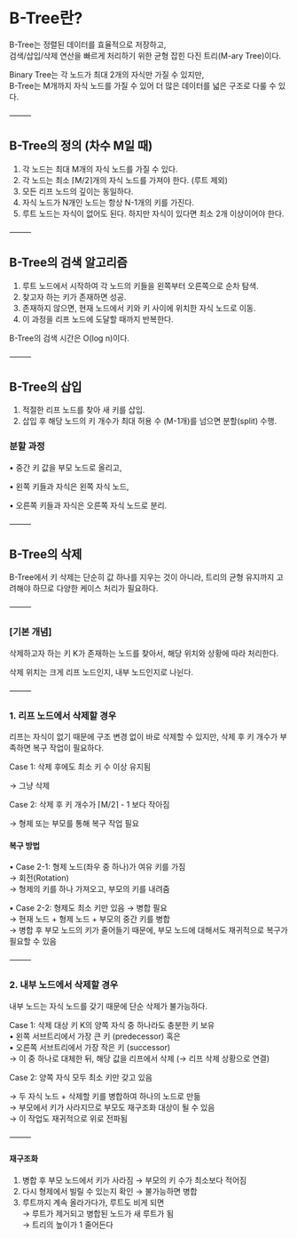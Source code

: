 # B-Tree란?

B-Tree는 정렬된 데이터를 효율적으로 저장하고,  
검색/삽입/삭제 연산을 빠르게 처리하기 위한 균형 잡힌 다진 트리(M-ary Tree)이다.  

Binary Tree는 각 노드가 최대 2개의 자식만 가질 수 있지만,  
B-Tree는 M개까지 자식 노드를 가질 수 있어 더 많은 데이터를 넓은 구조로 다룰 수 있다.

⸻

## B-Tree의 정의 (차수 M일 때)

1.	각 노드는 최대 M개의 자식 노드를 가질 수 있다.
2.	각 노드는 최소 ⌈M/2⌉개의 자식 노드를 가져야 한다. (루트 제외)
3.	모든 리프 노드의 깊이는 동일하다.
4.	자식 노드가 N개인 노드는 항상 N-1개의 키를 가진다.
5.	루트 노드는 자식이 없어도 된다. 하지만 자식이 있다면 최소 2개 이상이어야 한다.

⸻

## B-Tree의 검색 알고리즘

1. 루트 노드에서 시작하여 각 노드의 키들을 왼쪽부터 오른쪽으로 순차 탐색.
2.	찾고자 하는 키가 존재하면 성공.
3.	존재하지 않으면, 현재 노드에서 키와 키 사이에 위치한 자식 노드로 이동.
4.	이 과정을 리프 노드에 도달할 때까지 반복한다.

B-Tree의 검색 시간은 O(log n)이다.

⸻

## B-Tree의 삽입

1.	적절한 리프 노드를 찾아 새 키를 삽입.
2.	삽입 후 해당 노드의 키 개수가 최대 허용 수 (M-1개)를 넘으면 분할(split) 수행.

### 분할 과정
•	중간 키 값을 부모 노드로 올리고,

•	왼쪽 키들과 자식은 왼쪽 자식 노드,

•	오른쪽 키들과 자식은 오른쪽 자식 노드로 분리.

⸻

## B-Tree의 삭제

B-Tree에서 키 삭제는 단순히 값 하나를 지우는 것이 아니라, 트리의 균형 유지까지 고려해야 하므로 다양한 케이스 처리가 필요하다.

⸻

### [기본 개념]

삭제하고자 하는 키 K가 존재하는 노드를 찾아서, 해당 위치와 상황에 따라 처리한다.

삭제 위치는 크게 리프 노드인지, 내부 노드인지로 나뉜다.

⸻

### 1. 리프 노드에서 삭제할 경우

리프는 자식이 없기 때문에 구조 변경 없이 바로 삭제할 수 있지만, 삭제 후 키 개수가 부족하면 복구 작업이 필요하다.

Case 1: 삭제 후에도 최소 키 수 이상 유지됨

→ 그냥 삭제

Case 2: 삭제 후 키 개수가 ⌈M/2⌉ - 1 보다 작아짐

→ 형제 또는 부모를 통해 복구 작업 필요

#### 복구 방법
•	Case 2-1: 형제 노드(좌우 중 하나)가 여유 키를 가짐  
  → 회전(Rotation)  
  → 형제의 키를 하나 가져오고, 부모의 키를 내려줌

•	Case 2-2: 형제도 최소 키만 있음 → 병합 필요  
  → 현재 노드 + 형제 노드 + 부모의 중간 키를 병합  
  → 병합 후 부모 노드의 키가 줄어들기 때문에, 부모 노드에 대해서도 재귀적으로 복구가 필요할 수 있음

⸻

### 2. 내부 노드에서 삭제할 경우

내부 노드는 자식 노드를 갖기 때문에 단순 삭제가 불가능하다.

Case 1: 삭제 대상 키 K의 양쪽 자식 중 하나라도 충분한 키 보유  
•	왼쪽 서브트리에서 가장 큰 키 (predecessor) 혹은  
•	오른쪽 서브트리에서 가장 작은 키 (successor)  
→ 이 중 하나로 대체한 뒤, 해당 값을 리프에서 삭제 (→ 리프 삭제 상황으로 연결)

Case 2: 양쪽 자식 모두 최소 키만 갖고 있음

→ 두 자식 노드 + 삭제할 키를 병합하여 하나의 노드로 만듦  
→ 부모에서 키가 사라지므로 부모도 재구조화 대상이 될 수 있음  
→ 이 작업도 재귀적으로 위로 전파됨  

⸻

#### 재구조화
1.	병합 후 부모 노드에서 키가 사라짐 → 부모의 키 수가 최소보다 적어짐  
2.	다시 형제에서 빌릴 수 있는지 확인 → 불가능하면 병합  
3.	루트까지 계속 올라가다가, 루트도 비게 되면  
→ 루트가 제거되고 병합된 노드가 새 루트가 됨  
→ 트리의 높이가 1 줄어든다
